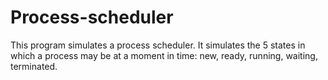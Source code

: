 # Process-scheduler

This program simulates a process scheduler. It simulates the 5 states in which a process may be at a moment in time: new, ready, running, waiting, terminated.
